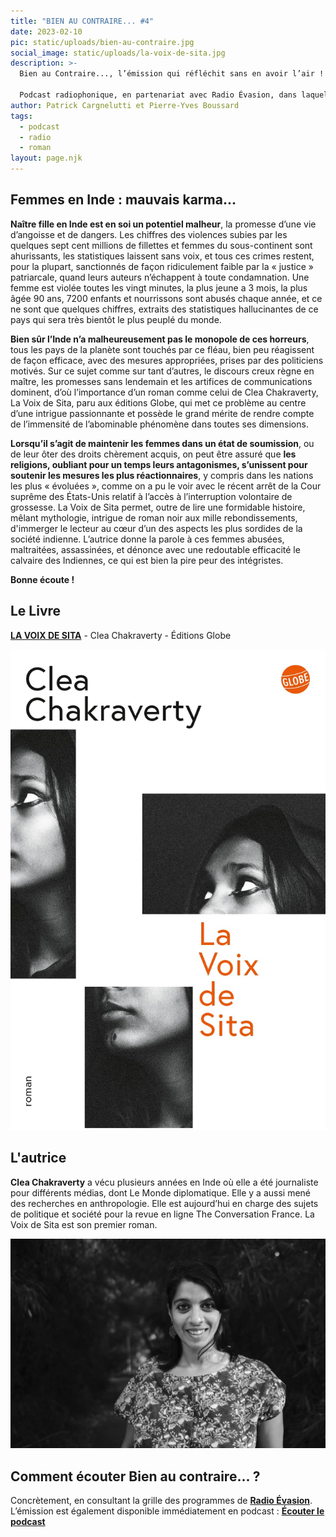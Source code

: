 ```yaml
---
title: "BIEN AU CONTRAIRE... #4"
date: 2023-02-10
pic: static/uploads/bien-au-contraire.jpg
social_image: static/uploads/la-voix-de-sita.jpg
description: >-
  Bien au Contraire..., l’émission qui réfléchit sans en avoir l’air !

  Podcast radiophonique, en partenariat avec Radio Évasion, dans laquelle un livre, roman, essai, pamphlet, sert de base à l'exploration d'un sujet de société. Nourrir la réflexion et proposer des points de vue différents sont deux ambitions de ce podcast à la périodicité encore non définie.
author: Patrick Cargnelutti et Pierre-Yves Boussard
tags:
  - podcast
  - radio
  - roman
layout: page.njk
---
```

## Femmes en Inde : mauvais karma...

**Naître fille en Inde est en soi un potentiel malheur**, la promesse d’une vie d’angoisse et de dangers. Les chiffres des violences subies par les quelques sept cent millions de fillettes et femmes du sous-continent sont ahurissants, les statistiques laissent sans voix, et tous ces crimes restent, pour la plupart, sanctionnés de façon ridiculement faible par la « justice » patriarcale, quand leurs auteurs n’échappent à toute condamnation. Une femme est violée toutes les vingt minutes, la plus jeune a 3 mois, la plus âgée 90 ans, 7200 enfants et nourrissons sont abusés chaque année, et ce ne sont que quelques chiffres, extraits des statistiques hallucinantes de ce pays qui sera très bientôt le plus peuplé du monde.

**Bien sûr l’Inde n’a malheureusement pas le monopole de ces horreurs**, tous les pays de la planète sont touchés par ce fléau, bien peu réagissent de façon efficace, avec des mesures appropriées, prises par des politiciens motivés. Sur ce sujet comme sur tant d’autres, le discours creux règne en maître, les promesses sans lendemain et les artifices de communications dominent, d’où l’importance d’un roman comme celui de Clea Chakraverty, La Voix de Sita, paru aux éditions Globe, qui met ce problème au centre d’une intrigue passionnante et possède le grand mérite de rendre compte de l’immensité de l’abominable phénomène dans toutes ses dimensions.

**Lorsqu’il s’agit de maintenir les femmes dans un état de soumission**, ou de leur ôter des droits chèrement acquis, on peut être assuré que **les religions, oubliant pour un temps leurs antagonismes, s’unissent pour soutenir les mesures les plus réactionnaires**, y compris dans les nations les plus « évoluées », comme on a pu le voir avec le récent arrêt de la Cour suprême des États-Unis relatif à l’accès à l’interruption volontaire de grossesse. La Voix de Sita permet, outre de lire une formidable histoire, mêlant mythologie, intrigue de roman noir aux mille rebondissements, d'immerger le lecteur au cœur d’un des aspects les plus sordides de la société indienne. L’autrice donne la parole à ces femmes abusées, maltraitées, assassinées, et dénonce avec une redoutable efficacité le calvaire des Indiennes, ce qui est bien la pire peur des intégristes.

**Bonne écoute !** 

## **Le Livre**

**[LA VOIX DE SITA](https://editions-globe.com/la-voix-de-sita/)** - Clea Chakraverty - Éditions Globe

![Fond de couverture blanc, nom de l'autrice en haut à gauche, sur deux lignes, caractères noirs, trois rectangles contenant des parties d'un portait photo de femme réparti sur la couverture. Le titre en caractères rouges, sur quatre lignes.](static/uploads/la-voix-de-sita.jpg "La Voix de Sita")

## L﻿'autrice

**Clea Chakraverty** a vécu plusieurs années en Inde où elle a été journaliste pour différents médias, dont Le Monde diplomatique. Elle y a aussi mené des recherches en anthropologie. Elle est aujourd’hui en charge des sujets de politique et société pour la revue en ligne The Conversation France. La Voix de Sita est son premier roman.

![](static/uploads/clea-chakraverty.jpg "Clea Chakraverty")

## Comment écouter Bien au contraire... ?

Concrètement, en consultant la grille des programmes de **[Radio Évasion](https://www.radioevasion.net/)**. L’émission est également disponible immédiatement en podcast : **[Écouter le podcast](https://www.radioevasion.net/2023/02/10/bien-au-contraire-4-femmes-en-inde-mauvais-karma/)**